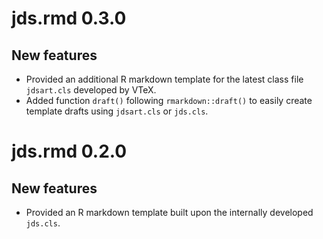# jds.rmd 0.3.0

## New features

* Provided an additional R markdown template for the latest class file
  `jdsart.cls` developed by VTeX.
* Added function `draft()` following `rmarkdown::draft()` to easily create
  template drafts using `jdsart.cls` or `jds.cls`.


# jds.rmd 0.2.0

## New features

* Provided an R markdown template built upon the internally developed `jds.cls`.
